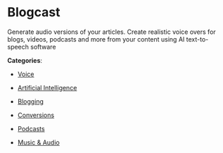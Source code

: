 # Blogcast


Generate audio versions of your articles. Create realistic voice overs for blogs, videos, podcasts and more from your content using AI text-to-speech software



**Categories**:

- [Voice](https://github.com/apis-list/apis-list#voice)

- [Artificial Intelligence](https://github.com/apis-list/apis-list#artificial-intelligence)

- [Blogging](https://github.com/apis-list/apis-list#blogging)

- [Conversions](https://github.com/apis-list/apis-list#conversions)

- [Podcasts](https://github.com/apis-list/apis-list#podcasts)

- [Music & Audio](https://github.com/apis-list/apis-list#music-and-audio)



